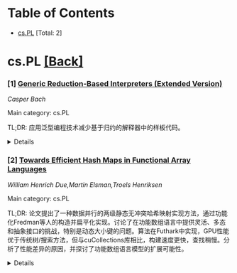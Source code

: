 <div id=toc></div>

# Table of Contents

- [cs.PL](#cs.PL) [Total: 2]


<div id='cs.PL'></div>

# cs.PL [[Back]](#toc)

### [1] [Generic Reduction-Based Interpreters (Extended Version)](https://arxiv.org/abs/2508.11297)
*Casper Bach*

Main category: cs.PL

TL;DR: 应用泛型编程技术减少基于归约的解释器中的样板代码。


<details>
  <summary>Details</summary>
Motivation: 传统基于归约的解释器需要编写大量样板代码，增加了开发负担。

Method: 采用泛型编程技术，优化解释器的实现。

Result: 减少了样板代码量，提高了开发效率。

Conclusion: 泛型编程能有效简化基于归约的解释器的实现。

Abstract: Reduction-based interpreters are traditionally defined in terms of a one-step
reduction function which systematically decomposes a term into a potential
redex and context, contracts the redex, and recomposes it to construct the new
term to be further reduced. While implementing such interpreters follows a
systematic recipe, they often require interpreter engineers to write a
substantial amount of code -- much of it boilerplate. In this paper, we apply
well-known techniques from generic programming to reduce boilerplate code in
reduction-based interpreters.

</details>


### [2] [Towards Efficient Hash Maps in Functional Array Languages](https://arxiv.org/abs/2508.11443)
*William Henrich Due,Martin Elsman,Troels Henriksen*

Main category: cs.PL

TL;DR: 论文提出了一种数据并行的两级静态无冲突哈希映射实现方法，通过功能化Fredman等人的构造并扁平化实现。讨论了在功能数组语言中提供灵活、多态和抽象接口的挑战，特别是动态大小键的问题。算法在Futhark中实现，GPU性能优于传统树/搜索方法，但与cuCollections库相比，构建速度更快，查找稍慢。分析了性能差异的原因，并探讨了功能数组语言模型的扩展可能性。


<details>
  <summary>Details</summary>
Motivation: 研究动机在于解决功能数组语言中哈希映射的灵活性和性能问题，特别是在动态大小键和多态接口方面的挑战。

Method: 方法包括功能化Fredman等人的哈希映射构造，并通过扁平化实现数据并行。在Futhark中实现，并与传统方法和cuCollections库进行性能对比。

Result: 结果显示，该哈希映射在GPU上性能优于传统方法，但在构建速度上显著快于cuCollections库，查找性能稍逊。性能差异部分源于Futhark编译器的限制和功能数组语言的表达不足。

Conclusion: 结论指出功能数组语言模型可能需要扩展以弥补性能差距，并探讨了未来改进的方向。

Abstract: We present a systematic derivation of a data-parallel implementation of
two-level, static and collision-free hash maps, by giving a functional
formulation of the Fredman et al. construction, and then flattening it. We
discuss the challenges of providing a flexible, polymorphic, and abstract
interface to hash maps in a functional array language, with particular
attention paid to the problem of dynamically sized keys, which we address by
associating each hash map with an arbitrary context. The algorithm is
implemented in Futhark, and the achieved GPU execution performance is compared
on simple benchmark problems. We find that our hash maps outperform
conventional tree/search-based approaches. Furthermore, our implementation is
compared against the state-of-the-art cuCollections library, which is
significantly faster for hash map construction, and to a lesser degree for
lookups. We explain to which extent the performance difference is due to
low-level code generation limitation in the Futhark compiler, and to which
extent it can be attributed to the data-parallel programming vocabulary not
providing the constructs necessary to express the equivalent of the algorithms
used by cuCollections. We end by reflecting to which extent the functional
array language programming model could, or should, be extended to address these
weaknesses.

</details>
